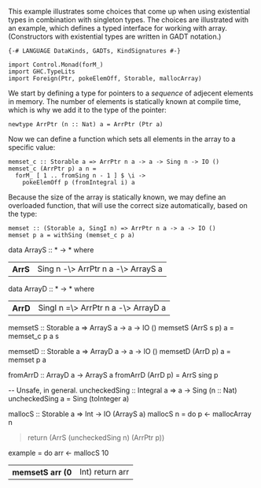 
This example illustrates some choices that come up when
using existential types in combination with singleton types.
The choices are illustrated with an example, which
defines a typed interface for working with array.
(Constructors with existential types are written in
GADT notation.)

```wiki
{-# LANGUAGE DataKinds, GADTs, KindSignatures #-}

import Control.Monad(forM_)
import GHC.TypeLits
import Foreign(Ptr, pokeElemOff, Storable, mallocArray)
```


We start by defining a type for pointers to a *sequence*
of adjecent elements in memory.  The number of elements
is statically known at compile time, which is why
we add it to the type of the pointer:

```wiki
newtype ArrPtr (n :: Nat) a = ArrPtr (Ptr a)
```


Now we can define a function which sets all elements in
the array to a specific value:

```wiki
memset_c :: Storable a => ArrPtr n a -> a -> Sing n -> IO ()
memset_c (ArrPtr p) a n =
  forM_ [ 1 .. fromSing n - 1 ] $ \i ->
    pokeElemOff p (fromIntegral i) a
```


Because the size of the array is statically known, we may
define an overloaded function, that will use the correct
size automatically, based on the type:

```wiki
memset :: (Storable a, SingI n) => ArrPtr n a -> a -> IO ()
memset p a = withSing (memset_c p a)
```


data ArrayS :: \* -\> \* where

<table><tr><th>ArrS</th>
<td>Sing n -\> ArrPtr n a -\> ArrayS a
</td></tr></table>


data ArrayD :: \* -\> \* where

<table><tr><th>ArrD</th>
<td>SingI n =\> ArrPtr n a -\> ArrayD a
</td></tr></table>


memsetS :: Storable a =\> ArrayS a -\> a -\> IO ()
memsetS (ArrS s p) a = memset_c p a s


memsetD :: Storable a =\> ArrayD a -\> a -\> IO ()
memsetD (ArrD p) a = memset p a


fromArrD :: ArrayD a -\> ArrayS a
fromArrD (ArrD p) = ArrS sing p


-- Unsafe, in general.
uncheckedSing :: Integral a =\> a -\> Sing (n :: Nat)
uncheckedSing a = Sing (toInteger a)


mallocS :: Storable a =\> Int -\> IO (ArrayS a)
mallocS n = do p \<- mallocArray n

>
> return (ArrS (uncheckedSing n) (ArrPtr p))


example = do arr \<- mallocS 10

<table><tr><th>memsetS arr (0</th>
<td>Int)
return arr
</td></tr></table>